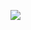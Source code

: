[![](https://visitcount.itsvg.in/api?id=chsrdev&icon=0&color=0)](https://visitcount.itsvg.in)

<!-- Proudly created with GPRM ( https://gprm.itsvg.in ) -->
